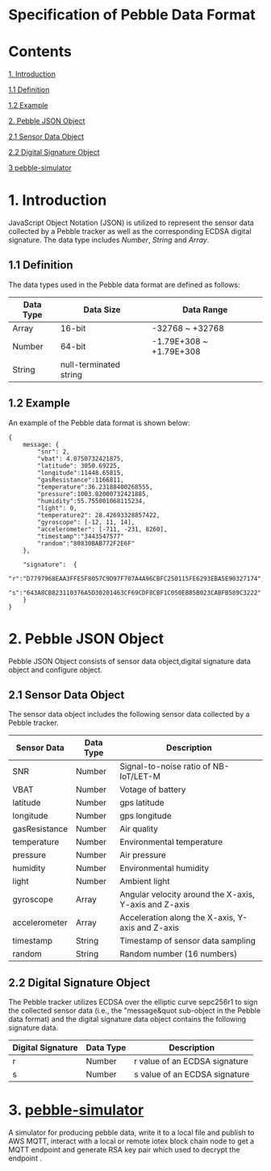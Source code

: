 
# Specification of Pebble Data Format

# Contents

[1. Introduction](#1-introduction)

[1.1 Definition](#11-definition)

[1.2 Example](#12-example)

[2. Pebble JSON Object](#2-pebble-json-object)

[2.1 Sensor Data Object](#21-sensor-data-object)

[2.2 Digital Signature Object](#22-digital-signature-object)

[3 pebble-simulator](#3-pebble-simulator)


# 1. Introduction

JavaScript Object Notation (JSON) is utilized to represent the sensor data collected by a Pebble tracker as well as the corresponding ECDSA digital signature. The data type includes *Number*, *String* and *Array*.   

## 1.1 Definition

The data types used in the Pebble data format are defined as follows:  

| Data Type | Data Size | Data Range |
| ----------| --------- | ---------- |
| Array     | 16-bit    | -32768 ~ +32768 |
| Number    | 64-bit    | -1.79E+308 ~ +1.79E+308|
| String    | null-terminated string | 

## 1.2 Example

An example of the Pebble data format is shown below:
```
{
	message: {
		"snr": 2,
		"vbat": 4.0750732421875,
		"latitude": 3050.69225,
		"longitude":11448.65815,
		"gasResistance":1166811,
		"temperature":36.23188400268555,
		"pressure":1003.82000732421885,
		"humidity":55.755001068115234,
		"light": 0,
		"temperature2": 28.42693328857422,
		"gyroscope": [-12, 11, 14],
		"accelerometer": [-711, -231, 8260],
		"timestamp":"3443547577"
		"random":"80830BAB772F2E6F"
	},

	"signature":  {
		"r":"D7797968EAA3FFE5F8057C9D97F707A4A96CBFC250115FE6293EBA5E90327174",
		"s":"643A8CB823110376A5D30201463CF69CDF8CBF1C050EB85B023CABFB589C3222"
	}
}
```
# 2. Pebble JSON Object

Pebble JSON Object consists of sensor data object,digital signature data object and configure object.

## 2.1 Sensor Data Object

The sensor data object includes the following sensor data collected by a Pebble tracker.

| Sensor Data | Data Type | Description |
| ----------- | --------- | ----------- |
| SNR             | Number  | Signal-to-noise ratio of NB-IoT/LET-M|
| VBAT            | Number  | Votage of battery|
| latitude        | Number  | gps latitude|
| longitude       | Number  | gps longitude|
| gasResistance | Number  | Air quality |
| temperature     | Number  | Environmental temperature |
| pressure        | Number  | Air pressure |
| humidity        | Number  | Environmental humidity |
| light           | Number  | Ambient light |
| gyroscope       | Array   | Angular velocity around the X-axis, Y-axis and Z-axis |
| accelerometer   | Array   | Acceleration along the X-axis, Y-axis and Z-axis |
| timestamp       | String  | Timestamp of sensor data sampling |
| random          | String  | Random number (16 numbers) |

## 2.2 Digital Signature Object

The Pebble tracker utilizes ECDSA over the elliptic curve sepc256r1 to sign the collected sensor data (i.e., the &quot;message&quot sub-object in the Pebble data format) and the digital signature data object contains the following signature data. 

| Digital Signature | Data Type | Description |
| ----------------- | --------- | ----------- |
| r                 | Number    | r value of an ECDSA signature |
| s                 | Number    | s value of an ECDSA signature |


# 3. [pebble-simulator](https://github.com/iotexproject/pebble-simulator)
 A simulator for producing pebble data, write it to a local file and publish to AWS MQTT, interact with a local or remote iotex block chain node to get a MQTT endpoint and generate RSA key pair which used to decrypt the endpoint .
